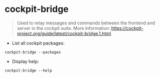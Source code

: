 # cockpit-bridge

> Used to relay messages and commands between the frontend and server in the cockpit suite.
> More information: <https://cockpit-project.org/guide/latest/cockpit-bridge.1.html>.

- List all cockpit packages:

`cockpit-bridge --packages`

- Display help:

`cockpit-bridge --help`
